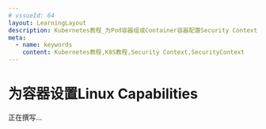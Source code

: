 ```yaml
---
# vssueId: 64
layout: LearningLayout
description: Kubernetes教程_为Pod容器组或Container容器配置Security Context安全上下文
meta:
  - name: keywords
    content: Kubernetes教程,K8S教程,Security Context,SecurityContext
---
```


# 为容器设置Linux Capabilities

正在撰写...
